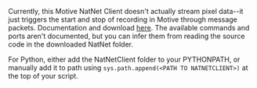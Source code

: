 Currently, this Motive NatNet Client doesn't actually stream pixel data--it just triggers the start
and stop of recording in Motive through message packets. Documentation and download
[here](https://optitrack.com/products/natnet-sdk/). The available commands and ports aren't
documented, but you can infer them from reading the source code in the downloaded NatNet folder. 

For Python, either add the NatNetClient folder to your PYTHONPATH, or manually add it to path using
`sys.path.append(<PATH TO NATNETCLIENT>)` at the top of your script. 
